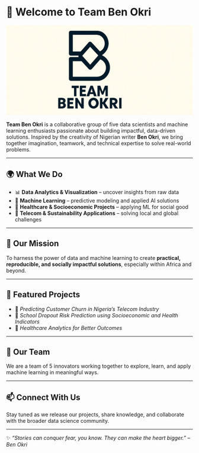 # 👋 Welcome to Team Ben Okri

![team ben okri header image](images/ben-okri-header-image.png)

**Team Ben Okri** is a collaborative group of five data scientists and machine learning enthusiasts passionate about building impactful, data-driven solutions. Inspired by the creativity of Nigerian writer **Ben Okri**, we bring together imagination, teamwork, and technical expertise to solve real-world problems.

---

## 🌍 What We Do
- 📊 **Data Analytics & Visualization** – uncover insights from raw data  
- 🤖 **Machine Learning** – predictive modeling and applied AI solutions  
- 🏥 **Healthcare & Socioeconomic Projects** – applying ML for social good  
- 📡 **Telecom & Sustainability Applications** – solving local and global challenges  

---

## 🚀 Our Mission
To harness the power of data and machine learning to create **practical, reproducible, and socially impactful solutions**, especially within Africa and beyond.

---

## 📂 Featured Projects
- 🔮 *Predicting Customer Churn in Nigeria’s Telecom Industry*  
- 🏫 *School Dropout Risk Prediction using Socioeconomic and Health Indicators*  
- 💊 *Healthcare Analytics for Better Outcomes*  

---

## 👥 Our Team
We are a team of 5 innovators working together to explore, learn, and apply machine learning in meaningful ways.  

---

## 📫 Connect With Us
Stay tuned as we release our projects, share knowledge, and collaborate with the broader data science community.  

---
✨ *“Stories can conquer fear, you know. They can make the heart bigger.” – Ben Okri*  


